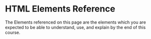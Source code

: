 # HTML Elements Reference

The Elements referenced on this page are the elements which you are expected to be able to understand, use, and explain by the end of this course.